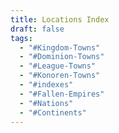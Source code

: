 ```yaml
---
title: Locations Index
draft: false
tags:
  - "#Kingdom-Towns"
  - "#Dominion-Towns"
  - "#League-Towns"
  - "#Konoren-Towns"
  - "#indexes"
  - "#Fallen-Empires"
  - "#Nations"
  - "#Continents"
---
```

 
